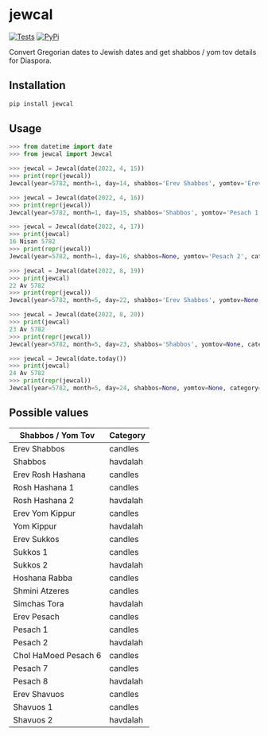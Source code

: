 # jewcal
[![Tests](https://github.com/essel-dev/jewcal/actions/workflows/tests.yml/badge.svg)](https://github.com/essel-dev/jewcal/actions/workflows/tests.yml) [![PyPi](https://github.com/essel-dev/jewcal/actions/workflows/pypi.yml/badge.svg)](https://github.com/essel-dev/jewcal/actions/workflows/pypi.yml)

Convert Gregorian dates to Jewish dates and get shabbos / yom tov details for Diaspora.

## Installation
```sh
pip install jewcal
```

## Usage
```py
>>> from datetime import date
>>> from jewcal import Jewcal

>>> jewcal = Jewcal(date(2022, 4, 15))
>>> print(repr(jewcal))
Jewcal(year=5782, month=1, day=14, shabbos='Erev Shabbos', yomtov='Erev Pesach', category=<Category.CANDLES: 'Candles'>)

>>> jewcal = Jewcal(date(2022, 4, 16))
>>> print(repr(jewcal))
Jewcal(year=5782, month=1, day=15, shabbos='Shabbos', yomtov='Pesach 1', category=<Category.CANDLES: 'Candles'>)

>>> jewcal = Jewcal(date(2022, 4, 17))
>>> print(jewcal)
16 Nisan 5782
>>> print(repr(jewcal))
Jewcal(year=5782, month=1, day=16, shabbos=None, yomtov='Pesach 2', category=<Category.HAVDALAH: 'Havdalah'>)

>>> jewcal = Jewcal(date(2022, 8, 19))
>>> print(jewcal)
22 Av 5782
>>> print(repr(jewcal))
Jewcal(year=5782, month=5, day=22, shabbos='Erev Shabbos', yomtov=None, category=<Category.CANDLES: 'Candles'>)

>>> jewcal = Jewcal(date(2022, 8, 20))
>>> print(jewcal)
23 Av 5782
>>> print(repr(jewcal))
Jewcal(year=5782, month=5, day=23, shabbos='Shabbos', yomtov=None, category=<Category.HAVDALAH: 'Havdalah'>)

>>> jewcal = Jewcal(date.today())
>>> print(jewcal)
24 Av 5782
>>> print(repr(jewcal))
Jewcal(year=5782, month=5, day=24, shabbos=None, yomtov=None, category=None)
```

## Possible values
|	Shabbos / Yom Tov	|	Category	|
|	---	|	---	|
|	Erev Shabbos	|	candles	|
|	Shabbos	|	havdalah	|
|	Erev Rosh Hashana	|	candles	|
|	Rosh Hashana 1	|	candles	|
|	Rosh Hashana 2	|	havdalah	|
|	Erev Yom Kippur	|	candles	|
|	Yom Kippur	|	havdalah	|
|	Erev Sukkos	|	candles	|
|	Sukkos 1	|	candles	|
|	Sukkos 2	|	havdalah	|
|	Hoshana Rabba	|	candles	|
|	Shmini Atzeres	|	candles	|
|	Simchas Tora	|	havdalah	|
|	Erev Pesach	|	candles	|
|	Pesach 1	|	candles	|
|	Pesach 2	|	havdalah	|
|	Chol HaMoed Pesach 6	|	candles	|
|	Pesach 7	|	candles	|
|	Pesach 8	|	havdalah	|
|	Erev Shavuos	|	candles	|
|	Shavuos 1	|	candles	|
|	Shavuos 2	|	havdalah	|
